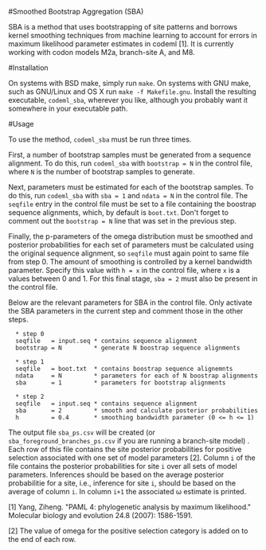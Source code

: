 #Smoothed Bootstrap Aggregation (SBA)

SBA is a method that uses bootstrapping of site patterns and borrows kernel
smoothing techniques from machine learning to account for errors in maximum
likelihood parameter estimates in codeml [1].  It is currently working with
codon models M2a, branch-site A, and M8.

#Installation

On systems with BSD make, simply run ```make```.  On systems with GNU make, such
as GNU/Linux and OS X run ```make -f Makefile.gnu```.  Install the resulting
executable, ```codeml_sba```, wherever you like, although you probably want it
somewhere in your executable path.

#Usage

To use the method, ```codeml_sba``` must be run three times.

First, a number of bootstrap samples must be generated from a sequence
alignment.  To do this, run ```codeml_sba``` with ```bootstrap = N``` in the
control file, where ```N``` is the number of bootstrap samples to generate.

Next, parameters must be estimated for each of the bootstrap samples.  To do
this, run ```codeml_sba``` with ```sba = 1``` and ```ndata = N``` in the control
file.  The ````seqfile```` entry in the control file must be set to a file
containing the boostrap sequence alignments, which, by default is
```boot.txt```.  Don't forget to comment out the ```bootstrap = N``` line that
was set in the previous step.

Finally, the p-parameters of the omega distribution must be smoothed and
posterior probabilities for each set of parameters must be calculated using the
original sequence alignment, so ````seqfile```` must again point to same file
from step 0.  The amount of smoothing is controlled by a kernel bandwidth
parameter.  Specify this value with ```h = x``` in the control file, where
```x``` is a values between 0 and 1.  For this final stage, ```sba = 2``` must
also be present in the control file.

Below are the relevant parameters for SBA in the control file.  Only activate
the SBA parameters in the current step and comment those in the other steps.

      * step 0
      seqfile   = input.seq * contains sequence alignment
      bootstrap = N         * generate N boostrap sequence alignments

      * step 1
      seqfile   = boot.txt  * contains boostrap sequence alignemnts
      ndata     = N         * parameters for each of N boostrap alignments
      sba       = 1         * parameters for bootstrap alignments

      * step 2
      seqfile   = input.seq * contains sequence alignment
      sba       = 2         * smooth and calculate posterior probabilities
      h         = 0.4       * smoothing bandwidth parameter (0 <= h <= 1)

The output file ```sba_ps.csv``` will be created (or
```sba_foreground_branches_ps.csv``` if you are running a branch-site model) .
Each row of this file contains the site posterior probabilities for positive
selection associated with one set of model parameters [2].  Column ```i``` of
the file contains the posterior probabilities for site ```i``` over all sets of
model parameters.  Inferences should be based on the average posterior
probabilitie for a site, i.e., inference for site ```i```, should be based on
the average of column ```i```.  In column ```i+1``` the associated ω estimate is
printed.

[1] Yang, Ziheng. "PAML 4: phylogenetic analysis by maximum
likelihood." Molecular biology and evolution 24.8 (2007): 1586-1591.

[2] The value of omega for the positive selection category is added on
to the end of each row.
